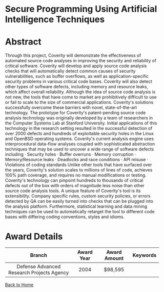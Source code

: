 
Secure Programming Using Artificial Intelligence Techniques
===========================================================

# Abstract


Through this project, Coverity will demonstrate the effectiveness of automated source code analyses in improving the security and reliability of critical software.   Coverity will develop and apply source code analysis checks that will automatically detect common causes of security vulnerabilities, such as buffer overflows, as well as application-specific security problems in various critical code bases.  Coverity will also detect other types of software defects, including memory and resource leaks, which affect overall reliability.     Although the idea of source code analysis is not new, the tools that have come to market are prohibitively difficult to use or fail to scale to the size of commercial applications.  Coverity&apos;s solutions successfully overcome these barriers with novel, state-of-the-art technology.  The prototype for Coverity&apos;s patent-pending source code analysis technology was originally developed by a team of researchers in the Computer Systems Lab at Stanford University.  Initial applications of this technology in the research setting resulted in the successful detection of over 2000 defects and hundreds of exploitable security holes in the Linux and OpenBSD operating systems.  Coverity&apos;s current analysis engine uses interprocedural data-flow analyses coupled with sophisticated abstraction techniques that may be used to uncover a wide range of software defects including    · Security holes  · Buffer overruns  · Memory corruption  · Memory/Resource leaks  · Deadlocks and race conditions  · API misuse  · Violations of coding standards    Unlike other tools that have surfaced over the years, Coverity&apos;s solution scales to millions of lines of code, achieves 100% path coverage, and requires no manual modifications or testing.  Coverity&apos;s technology can pinpoint hundreds to thousands of critical defects out of the box with orders of magnitude less noise than other source code analysis tools.    A unique feature of Coverity&apos;s tool is its extensibility.  Company specific rules, custom security policies, or errors detected by QA can be easily turned into checks that can be plugged into the analysis platform.  Furthermore, statistical learning and data mining techniques can be used to automatically retarget the tool to different code bases with differing coding conventions, styles and idioms.  

# Award Details

|Branch|Award Year|Award Amount|Keywords|
| :---: | :---: | :---: | :---: |
|Defense Advanced Research Projects Agency|2004|$98,595||
  
  


[Back to Home](https://github.com/chrischow/dod_sbir_awards)